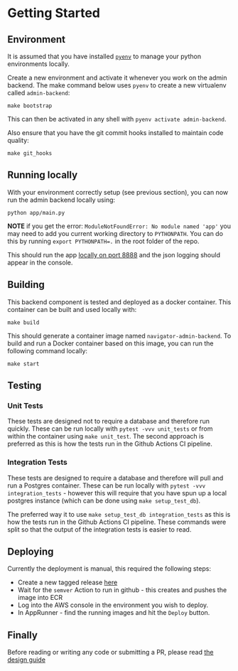 # Getting Started

## Environment

It is assumed that you have installed [`pyenv`](https://github.com/pyenv/pyenv)
to manage your python environments locally.

Create a new environment and activate it whenever you work on the admin backend.
The make command below uses `pyenv` to create a new virtualenv called
`admin-backend`:

```shell
make bootstrap
```

This can then be activated in any shell with `pyenv activate admin-backend`.

Also ensure that you have the git commit hooks installed to maintain code
quality:

```shell
make git_hooks
```

## Running locally

With your environment correctly setup (see previous section), you can now run
the admin backend locally using:

```shell
python app/main.py
```

**NOTE** if you get the error: `ModuleNotFoundError: No module named 'app'` you
may need to add you current working directory to `PYTHONPATH`. You can do this
by running `export PYTHONPATH=.` in the root folder of the repo.

This should run the app [locally on port 8888](http://0.0.0.0:8888) and the json
logging should appear in the console.

## Building

This backend component is tested and deployed as a docker container. This
container can be built and used locally with:

```shell
make build
```

This should generate a container image named `navigator-admin-backend`. To build
and run a Docker container based on this image, you can run the following
command locally:

```shell
make start
```

## Testing

### Unit Tests

These tests are designed not to require a database and therefore run quickly.
These can be run locally with `pytest -vvv unit_tests` or from within the
container using `make unit_test`. The second approach is preferred as this is
how the tests run in the Github Actions CI pipeline.

### Integration Tests

These tests are designed to require a database and therefore will pull and run a
Postgres container. These can be run locally with
`pytest -vvv integration_tests` - however this will require that you have spun
up a local postgres instance (which can be done using `make setup_test_db`).

The preferred way it to use `make setup_test_db integration_tests` as this is
how the tests run in the Github Actions CI pipeline. These commands were split
so that the output of the integration tests is easier to read.

## Deploying

Currently the deployment is manual, this required the following steps:

- Create a new tagged release [here](https://github.com/climatepolicyradar/navigator-admin-backend/releases)
- Wait for the `semver` Action to run in github - this creates and pushes the
image into ECR
- Log into the AWS console in the environment you wish to deploy.
- In AppRunner - find the running images and hit the `Deploy` button.

## Finally

Before reading or writing any code or submitting a PR, please read [the design guide](DESIGN.md)
